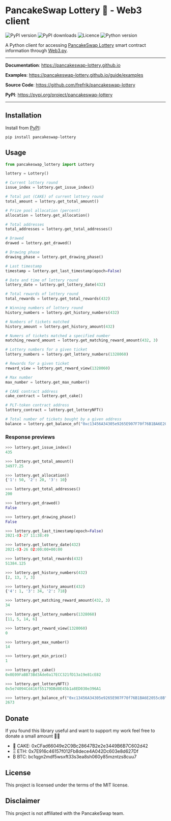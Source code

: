 # PancakeSwap Lottery 🥞 - Web3 client

![PyPI version](https://img.shields.io/pypi/v/pancakeswap-lottery)
![PyPI downloads](https://img.shields.io/pypi/dm/pancakeswap-lottery)
![Licence](https://img.shields.io/github/license/frefrik/pancakeswap-lottery)
![Python version](https://img.shields.io/pypi/pyversions/pancakeswap-lottery)

A Python client for accessing [PancakeSwap Lottery](https://pancakeswap.finance/lottery) smart contract information through [Web3.py](https://github.com/ethereum/web3.py).

---

**Documentation**: <a target="_blank" href="https://pancakeswap-lottery.github.io">https://pancakeswap-lottery.github.io</a>

**Examples**: <a target="_blank" href="https://pancakeswap-lottery.github.io/guide/examples">https://pancakeswap-lottery.github.io/guide/examples</a>

**Source Code**: <a target="_blank" href="https://github.com/frefrik/pancakeswap-lottery">https://github.com/frefrik/pancakeswap-lottery</a>

**PyPI**: <a target="_blank" href="https://pypi.org/project/pancakeswap-lottery">https://pypi.org/project/pancakeswap-lottery</a>

---

## Installation
Install from [PyPI](https://pypi.org/project/pancakeswap-lottery/):
```
pip install pancakeswap-lottery
```

## Usage
```python
from pancakeswap_lottery import Lottery

lottery = Lottery()

# Current lottery round
issue_index = lottery.get_issue_index()

# Total pot (CAKE) of current lottery round
total_amount = lottery.get_total_amount()

# Prize pool allocation (percent)
allocation = lottery.get_allocation()

# Total addresses
total_addresses = lottery.get_total_addresses()

# Drawed 
drawed = lottery.get_drawed()

# Drawing phase
drawing_phase = lottery.get_drawing_phase()

# Last timestamp
timestamp = lottery.get_last_timestamp(epoch=False)

# Date and time of lottery round
lottery_date = lottery.get_lottery_date(432)

# Total rewards of lottery round
total_rewards = lottery.get_total_rewards(432)

# Winning numbers of lottery round
history_numbers = lottery.get_history_numbers(432)

# Numbers of tickets matched
history_amount = lottery.get_history_amount(432)

# Numers of tickets matched a specified number
matching_reward_amount = lottery.get_matching_reward_amount(432, 3)

# Lottery numbers for a given ticket
lottery_numbers = lottery.get_lottery_numbers(1328060)

# Rewards for a given ticket
reward_view = lottery.get_reward_view(1328060)

# Max number
max_number = lottery.get_max_number()

# CAKE contract address
cake_contract = lottery.get_cake()

# PLT-token contract address
lottery_contract = lottery.get_lotteryNFT()

# Total number of tickets bought by a given address
balance = lottery.get_balance_of("0xc13456A34305e9265E907F70f76B1BA6E2055c8B")
```

### Response previews
```python
>>> lottery.get_issue_index()
435

>>> lottery.get_total_amount()
34977.25

>>> lottery.get_allocation()
{'1': 50, '2': 20, '3': 10}

>>> lottery.get_total_addresses()
200

>>> lottery.get_drawed()
False

>>> lottery.get_drawing_phase()
False

>>> lottery.get_last_timestamp(epoch=False)
2021-03-27 11:38:49

>>> lottery.get_lottery_date(432)
2021-03-26 02:00:00+00:00

>>> lottery.get_total_rewards(432)
51384.125

>>> lottery.get_history_numbers(432)
[2, 13, 7, 3]

>>> lottery.get_history_amount(432)
{'4': 1, '3': 34, '2': 718}

>>> lottery.get_matching_reward_amount(432, 3)
34

>>> lottery.get_lottery_numbers(1328060)
[11, 5, 14, 6]

>>> lottery.get_reward_view(1328060)
0

>>> lottery.get_max_number()
14

>>> lottery.get_min_price()
1

>>> lottery.get_cake()
0x0E09FaBB73Bd3Ade0a17ECC321fD13a19e81cE82

>>> lottery.get_lotteryNFT()
0x5e74094Cd416f55179DBd0E45b1a8ED030e396A1

>>> lottery.get_balance_of("0xc13456A34305e9265E907F70f76B1BA6E2055c8B")
2673
```

## Donate
If you found this library useful and want to support my work feel free to donate a small amount 🙏🏻

- 🥞 CAKE: 0xCFad66049e2C9Bc28647B2e2e3449B6B7C602d42
- Ξ ETH: 0x7E916c46157f012Fb8dece4A042Dc603e8d627Df
- ₿ BTC: bc1qgn2mdf5wsxft33s3ea8sh060y85mzntzs8cuu7

## License

This project is licensed under the terms of the MIT license.

## Disclaimer

This project is not affiliated with the PancakeSwap team.